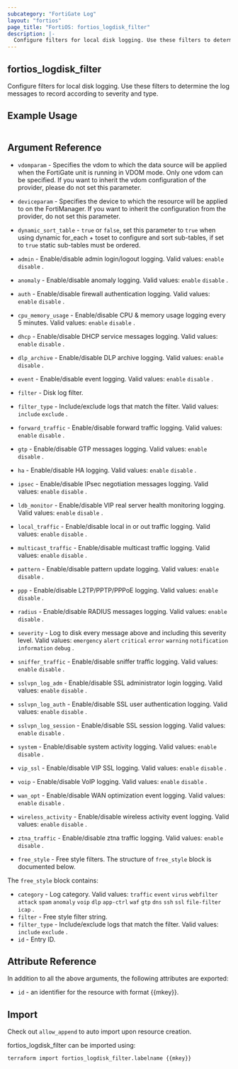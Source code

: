 ```yaml
---
subcategory: "FortiGate Log"
layout: "fortios"
page_title: "FortiOS: fortios_logdisk_filter"
description: |-
  Configure filters for local disk logging. Use these filters to determine the log messages to record according to severity and type.
---
```


## fortios_logdisk_filter
Configure filters for local disk logging. Use these filters to determine the log messages to record according to severity and type.

## Example Usage

```hcl

```

## Argument Reference
* `vdomparam` - Specifies the vdom to which the data source will be applied when the FortiGate unit is running in VDOM mode. Only one vdom can be specified. If you want to inherit the vdom configuration of the provider, please do not set this parameter.
* `deviceparam` - Specifies the device to which the resource will be applied to on the FortiManager. If you want to inherit the configuration from the provider, do not set this parameter.
* `dynamic_sort_table` - `true` or `false`, set this parameter to `true` when using dynamic for_each + toset to configure and sort sub-tables, if set to `true` static sub-tables must be ordered.

* `admin` - Enable/disable admin login/logout logging. Valid values: `enable` `disable` .
* `anomaly` - Enable/disable anomaly logging. Valid values: `enable` `disable` .
* `auth` - Enable/disable firewall authentication logging. Valid values: `enable` `disable` .
* `cpu_memory_usage` - Enable/disable CPU & memory usage logging every 5 minutes. Valid values: `enable` `disable` .
* `dhcp` - Enable/disable DHCP service messages logging. Valid values: `enable` `disable` .
* `dlp_archive` - Enable/disable DLP archive logging. Valid values: `enable` `disable` .
* `event` - Enable/disable event logging. Valid values: `enable` `disable` .
* `filter` - Disk log filter.
* `filter_type` - Include/exclude logs that match the filter. Valid values: `include` `exclude` .
* `forward_traffic` - Enable/disable forward traffic logging. Valid values: `enable` `disable` .
* `gtp` - Enable/disable GTP messages logging. Valid values: `enable` `disable` .
* `ha` - Enable/disable HA logging. Valid values: `enable` `disable` .
* `ipsec` - Enable/disable IPsec negotiation messages logging. Valid values: `enable` `disable` .
* `ldb_monitor` - Enable/disable VIP real server health monitoring logging. Valid values: `enable` `disable` .
* `local_traffic` - Enable/disable local in or out traffic logging. Valid values: `enable` `disable` .
* `multicast_traffic` - Enable/disable multicast traffic logging. Valid values: `enable` `disable` .
* `pattern` - Enable/disable pattern update logging. Valid values: `enable` `disable` .
* `ppp` - Enable/disable L2TP/PPTP/PPPoE logging. Valid values: `enable` `disable` .
* `radius` - Enable/disable RADIUS messages logging. Valid values: `enable` `disable` .
* `severity` - Log to disk every message above and including this severity level. Valid values: `emergency` `alert` `critical` `error` `warning` `notification` `information` `debug` .
* `sniffer_traffic` - Enable/disable sniffer traffic logging. Valid values: `enable` `disable` .
* `sslvpn_log_adm` - Enable/disable SSL administrator login logging. Valid values: `enable` `disable` .
* `sslvpn_log_auth` - Enable/disable SSL user authentication logging. Valid values: `enable` `disable` .
* `sslvpn_log_session` - Enable/disable SSL session logging. Valid values: `enable` `disable` .
* `system` - Enable/disable system activity logging. Valid values: `enable` `disable` .
* `vip_ssl` - Enable/disable VIP SSL logging. Valid values: `enable` `disable` .
* `voip` - Enable/disable VoIP logging. Valid values: `enable` `disable` .
* `wan_opt` - Enable/disable WAN optimization event logging. Valid values: `enable` `disable` .
* `wireless_activity` - Enable/disable wireless activity event logging. Valid values: `enable` `disable` .
* `ztna_traffic` - Enable/disable ztna traffic logging. Valid values: `enable` `disable` .
* `free_style` - Free style filters. The structure of `free_style` block is documented below.

The `free_style` block contains:

* `category` - Log category. Valid values: `traffic` `event` `virus` `webfilter` `attack` `spam` `anomaly` `voip` `dlp` `app-ctrl` `waf` `gtp` `dns` `ssh` `ssl` `file-filter` `icap` .
* `filter` - Free style filter string.
* `filter_type` - Include/exclude logs that match the filter. Valid values: `include` `exclude` .
* `id` - Entry ID.

## Attribute Reference

In addition to all the above arguments, the following attributes are exported:
* `id` - an identifier for the resource with format {{mkey}}.

## Import

Check out `allow_append` to auto import upon resource creation.

fortios_logdisk_filter can be imported using:
```sh
terraform import fortios_logdisk_filter.labelname {{mkey}}
```
